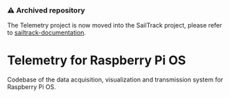 ### ⚠️ Archived repository
The Telemetry project is now moved into the SailTrack project, please refer to [sailtrack-documentation](https://github.com/metis-vela-unipd/sailtrack-documentation).

# Telemetry for Raspberry Pi OS
Codebase of the data acquisition, visualization and transmission system for Raspberry Pi OS.
